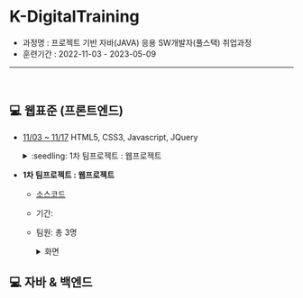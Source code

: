 # K-DigitalTraining   
+ 과정명 : 프로젝트 기반 자바(JAVA) 응용 SW개발자(풀스택) 취업과정   
+ 훈련기간 : 2022-11-03 - 2023-05-09
----------------------------------------------
<br/>

## :computer: 웹표준 (프론트엔드)
+ [11/03 ~ 11/17](https://github.com/gpdms/K-DigitalTraining/tree/main/frontend)
HTML5, CSS3, Javascript, JQuery
  <details>
  <summary>:seedling: 1차 팀프로젝트 : 웹프로젝트</summary>
  <div markdown="2">
  </div>
  </details>

+ **1차 팀프로젝트 : 웹프로젝트**
  - [소스코드](https://github.com/gpdms/K-DigitalTraining/blob/main/frontend/%EC%9B%B9%ED%94%84%EB%A1%9C%EC%A0%9D%ED%8A%B8/%EC%B5%9C%EC%A2%85.html)
  - 기간: 
  - 팀원: 총 3명
    <details>
    <summary>화면</summary>
    <div markdown="1">       

    <img width="50%" alt="홈화면" src="https://github.com/gpdms/K-DigitalTraining/assets/118142992/6b7aa239-db6c-4b49-a595-50a8f7117218">

    </div>
    </details>



## :computer: 자바 & 백엔드
